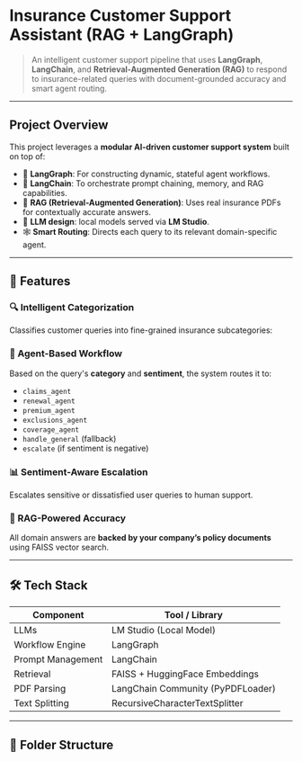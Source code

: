 # Insurance Customer Support Assistant (RAG + LangGraph)

> An intelligent customer support pipeline that uses **LangGraph**, **LangChain**, and **Retrieval-Augmented Generation (RAG)** to respond to insurance-related queries with document-grounded accuracy and smart agent routing.

---

## Project Overview

This project leverages a **modular AI-driven customer support system** built on top of:

- 🧭 **LangGraph**: For constructing dynamic, stateful agent workflows.
- 🧠 **LangChain**: To orchestrate prompt chaining, memory, and RAG capabilities.
- 📄 **RAG (Retrieval-Augmented Generation)**: Uses real insurance PDFs for contextually accurate answers.
- 🔁 **LLM design**: local models served via **LM Studio**.
- 🕸️ **Smart Routing**: Directs each query to its relevant domain-specific agent.

---

## 🧩 Features

### 🔍 Intelligent Categorization
Classifies customer queries into fine-grained insurance subcategories:


### 🤖 Agent-Based Workflow
Based on the query's **category** and **sentiment**, the system routes it to:

- `claims_agent`
- `renewal_agent`
- `premium_agent`
- `exclusions_agent`
- `coverage_agent`
- `handle_general` (fallback)
- `escalate` (if sentiment is negative)

### 📊 Sentiment-Aware Escalation
Escalates sensitive or dissatisfied user queries to human support.

### 🔗 RAG-Powered Accuracy
All domain answers are **backed by your company’s policy documents** using FAISS vector search.

---

## 🛠️ Tech Stack

| Component            | Tool / Library                            |
|---------------------|--------------------------------------------|
| LLMs                | LM Studio (Local Model)           |
| Workflow Engine     | LangGraph                                  |
| Prompt Management   | LangChain                                  |
| Retrieval           | FAISS + HuggingFace Embeddings             |
| PDF Parsing         | LangChain Community (PyPDFLoader)          |
| Text Splitting      | RecursiveCharacterTextSplitter             |

---

## 📂 Folder Structure

